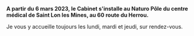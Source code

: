 **A partir du 6 mars 2023, le Cabinet s'installe au Naturo Pôle du centre médical de Saint Lon les Mines, au 60 route du Herrou.**

Je vous y accueille toujours les lundi, mardi et jeudi, sur rendez-vous.
